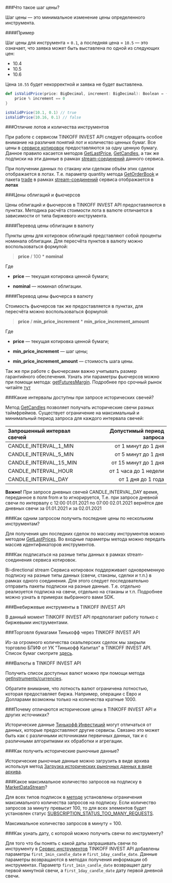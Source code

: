 ###Что такое шаг цены?

Шаг цены — это минимальное изменение цены определенного инструмента.

####Пример

Шаг цены для инструмента = `0.1`, а последняя цена = `10.5` — это означает, что заявка может быть выставлена по одной из следующих цен:

* 10.4
* 10.5
* 10.6

Цена `10.55` будет некорректной и заявка не будет выставлена.

```scala
def isValidPrice(price: BigDecimal, increment: BigDecimal): Boolean = {
    price % increment == 0
}

isValidPrice(10.1, 0.1) // true
isValidPrice(10.16, 0.1) // false
```

###Отличие лотов и количества инструментов

При работе с сервисом TINKOFF INVEST API следует обращать особое внимание на различия понятий
лот и количество ценных бумаг. Все цены в [сервисе котировок](/investAPI/head-marketdata/) предоставляются
за одну ценную бумагу. Данное правило касается методов [GetLastPrice](/investAPI/marketdata#getlastprices), 
[GetCandles](/investAPI/marketdata#getcandles), а так же подписки на эти данные в рамках [stream-соединений](/investAPI/marketdata#marketdatastreamservice)
данного сервиса. 

При получении данных по стакану или сделкам объём этих сделок отображается в лотах. Т.е. параметр quantity
метода [GetOrderBook](/investAPI/marketdata#getorderbook) и пакета [trade](/investAPI/marketdata#trade) в рамках
[stream-соединений](/investAPI/marketdata#marketdatastreamservice) сервиса отображается в **лотах**

###Цены облигаций и фьючерсов

Цены облигаций и фьючерсов в TINKOFF INVEST API предоставляются в пунктах. Методика расчёта стоимости 
лота в валюте отличается в зависимости от типа биржевого инструмента. 

####Перевод цены облигации в валюту 

Пункты цены для котировок облигаций представляют собой проценты номинала облигации. Для пересчёта пунктов
в валюту можно воспользоваться формулой: 

> **price** / 100 * **nominal**

Где 

* **price** — текущая котировка ценной бумаги;

* **nominal** — номинал облигации.

<a name="futures"></a>
####Перевод цены фьючерса в валюту

Стоимость фьючерсов так же предоставляется в пунктах, для пересчёта можно воспользоваться формулой: 
> **price** / **min_price_increment** * **min_price_increment_amount**

Где 

* **price** — текущая котировка ценной бумаги;

* **min_price_increment** — шаг цены;

* **min_price_increment_amount** — стоимость шага цены.

Так же при работе с фьючерсами важно учитывать размер гарантийного обеспечения. Узнать эти параметры фьючерсов
можно при помощи метода: [getFuturesMargin](/investAPI/instruments#getfuturesmargin). Подробнее про срочный
рынок читайте [тут](https://help.tinkoff.ru/forts/)

###Какие интервалы доступны при запросе исторических свечей? 

Метод [GetCandles](/investAPI/marketdata#getcandles) позволяет получать исторические свечи разных 
таймфреймов. Существует ограничение на максимальный и минимальный период запроса для каждого интервала 
свечей: 

|Запрошенный интервал свечей|Допустимый период запроса|
|:---|---:|
|CANDLE_INTERVAL_1_MIN  | от 1 минут до 1 дня   |
|CANDLE_INTERVAL_5_MIN  | от 5 минут до 1 дня   | 
|CANDLE_INTERVAL_15_MIN | от 15 минут до 1 дня  |
|CANDLE_INTERVAL_HOUR   | от 1 часа до 1 недели |
|CANDLE_INTERVAL_DAY    | от 1 дня до 1 года    |

**Важно!** При запросе дневных свечей CANDLE_INTERVAL_DAY время, переданное в поля from и to игнорируется,
Т.е. при запросе дневной свечи по интервалу с 12:00 01.01.2021 по 07:00 02.01.2021 вернётся две дневных 
свечи за 01.01.2021 и за 02.01.2021

###Как одним запросом получить последние цены по нескольким инструментам? 

Для получения цен последних сделок по массиву инструментов можно методом 
[GetLastPrices](/investAPI/marketdata#getlastprices). Во входные параметры метода можно передать массив
идентификаторов инструментов.

###Как подписаться на разные типы данных в рамках stream-соединения сервиса котировок.

Bi-directional stream Сервиса котировок поддерживает одновременную подписку на разные типы данных (свечи,
стаканы, сделки и т.п.) в рамках одного соединения. Для этого следует последовательно отправить пакеты
подписки на разные данные. Т.е. отдельно реализуется подписка на свечи, отдельно на стаканы и т.п. 
Подробнее можно узнать в примерах выбранного вами SDK.

###Внебиржевые инструменты в TINKOFF INVEST API

В данный момент TINKOFF INVEST API предполагает работу только с биржевыми инструментами.

###Торговля бумагами Тинькофф через TINKOFF INVEST API

Из-за огромного количества скальперских сделок мы закрыли торговлю БПИФ от УК "Тинькофф Капитал" в TINKOFF INVEST API. 
Список бумаг смотрите [здесь](https://tinkoff.github.io/invest-openapi/).

###Валюты в TINKOFF INVEST API

Получить список доступных валют можно при помощи метода [getInstruments/currencies](/investAPI/instruments#currencies).

Обратите внимание, что лотность валют ограничена лотностью, которая предоставляет биржа. Например, операции
с Евро и Долларами возможны только на количества кратные 1000.

###Почему отличаются исторические цены в TINKOFF INVEST API и других источниках?

Исторические данные [Тинькофф Инвестиций](https://www.tinkoff.ru/invest/) могут отличаться от данных,
которые предоставляют другие сервисы. Связано это может быть как с различными источниками первичных данных,
так и с различными алгоритмами их обработки и агрегации. 

###Как получить исторические рыночные данные?

Исторические рыночные данные можно загрузить в виде архива используя метод [Загрузка исторических рыночных данных в виде архива](/investAPI/get_history/).


###Какое максимальное количество запросов на подписку в [MarketDataStream](/investAPI/marketdata/#marketdatastream)?

Для всех типов подписок в [методе](/investAPI/marketdata/#marketdatastream) установлены ограничения максимального количества запросов на подписку.
Если количество запросов за минуту превысит 100, то для всех элементов будет установлен статус [SUBSCRIPTION_STATUS_TOO_MANY_REQUESTS](/investAPI/marketdata/#subscriptionstatus).

Максимальное количество запросов в минуту = 100.

###Как узнать дату, с которой можно получить свечи по инструменту?

Для того что бы понять с какой даты запрашивать свечи по инструменту в [Сервис инструментов](/investAPI/head-instruments/) TINKOFF INVEST API добавлены параметры `first_1min_candle_date` и `first_1day_candle_date`.
Данные параметры возвращаются в методах получения информации об инструментах. Параметр `first_1min_candle_date` возвращает дату первой минутной свечи, а  `first_1day_candle_date` дату первой дневной свечи.